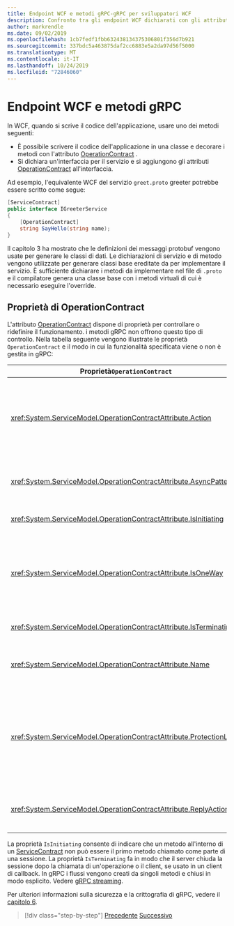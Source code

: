 ```yaml
---
title: Endpoint WCF e metodi gRPC-gRPC per sviluppatori WCF
description: Confronto tra gli endpoint WCF dichiarati con gli attributi ServiceContract e OperationContract e i metodi gRPC dichiarati in protobuf
author: markrendle
ms.date: 09/02/2019
ms.openlocfilehash: 1cb7fedf1fbb632438134375306801f356d7b921
ms.sourcegitcommit: 337bdc5a463875daf2cc6883e5a2da97d56f5000
ms.translationtype: MT
ms.contentlocale: it-IT
ms.lasthandoff: 10/24/2019
ms.locfileid: "72846060"
---
```

# <a name="wcf-endpoints-and-grpc-methods"></a>Endpoint WCF e metodi gRPC

In WCF, quando si scrive il codice dell'applicazione, usare uno dei metodi seguenti:

- È possibile scrivere il codice dell'applicazione in una classe e decorare i metodi con l'attributo [OperationContract](xref:System.ServiceModel.OperationContractAttribute) .
- Si dichiara un'interfaccia per il servizio e si aggiungono gli attributi [OperationContract](xref:System.ServiceModel.OperationContractAttribute) all'interfaccia.

Ad esempio, l'equivalente WCF del servizio `greet.proto` greeter potrebbe essere scritto come segue:

```csharp
[ServiceContract]
public interface IGreeterService
{
    [OperationContract]
    string SayHello(string name);
}
```

Il capitolo 3 ha mostrato che le definizioni dei messaggi protobuf vengono usate per generare le classi di dati. Le dichiarazioni di servizio e di metodo vengono utilizzate per generare classi base ereditate da per implementare il servizio. È sufficiente dichiarare i metodi da implementare nel file di `.proto` e il compilatore genera una classe base con i metodi virtuali di cui è necessario eseguire l'override.

## <a name="operationcontract-properties"></a>Proprietà di OperationContract

L'attributo [OperationContract](xref:System.ServiceModel.OperationContractAttribute) dispone di proprietà per controllare o ridefinire il funzionamento. i metodi gRPC non offrono questo tipo di controllo. Nella tabella seguente vengono illustrate le proprietà `OperationContract` e il modo in cui la funzionalità specificata viene o non è gestita in gRPC:

| Proprietà`OperationContract` | gRPC                                             |
| ---------------------------- | ------------------------------------------------ |
| <xref:System.ServiceModel.OperationContractAttribute.Action>             | URI che identifica l'operazione. gRPC usa il nome del `package`, `service` e `rpc` dal file `.proto`. |
| <xref:System.ServiceModel.OperationContractAttribute.AsyncPattern>       | Tutti i metodi del servizio gRPC restituiscono oggetti `Task`. |
| <xref:System.ServiceModel.OperationContractAttribute.IsInitiating>       | Vedere la nota seguente. |
| <xref:System.ServiceModel.OperationContractAttribute.IsOneWay>           | I metodi gRPC unidirezionali restituiscono `Empty` risultati o utilizzano lo streaming client. |
| <xref:System.ServiceModel.OperationContractAttribute.IsTerminating>      | Vedere la nota seguente. |
| <xref:System.ServiceModel.OperationContractAttribute.Name>               | Correlato a SOAP, nessun significato in gRPC. |
| <xref:System.ServiceModel.OperationContractAttribute.ProtectionLevel>    | Nessuna crittografia del messaggio; crittografia di rete gestita a livello di trasporto (TLS su HTTP/2). |
| <xref:System.ServiceModel.OperationContractAttribute.ReplyAction>        | Correlato a SOAP, nessun significato in gRPC. |

La proprietà `IsInitiating` consente di indicare che un metodo all'interno di un [ServiceContract](xref:System.ServiceModel.ServiceContractAttribute) non può essere il primo metodo chiamato come parte di una sessione. La proprietà `IsTerminating` fa in modo che il server chiuda la sessione dopo la chiamata di un'operazione o il client, se usato in un client di callback. In gRPC i flussi vengono creati da singoli metodi e chiusi in modo esplicito. Vedere [gRPC streaming](rpc-types.md#grpc-streaming).

Per ulteriori informazioni sulla sicurezza e la crittografia di gRPC, vedere il [capitolo 6](security.md).

>[!div class="step-by-step"]
>[Precedente](wcf-services-to-grpc-comparison.md)
>[Successivo](wcf-bindings.md)
